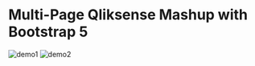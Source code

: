 # Multi-Page Qliksense Mashup with Bootstrap 5


![demo1](https://github.com/vighneshh/img/multi-page-qliksense-mashup/master/img/demo1.png?raw=true)  ![demo2](https://github.com/vighneshh/multi-page-qliksense-mashup/master/img/demo2.png?raw=true) 



